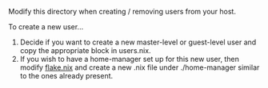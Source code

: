 Modify this directory when creating / removing users from your host.

To create a new user...

1. Decide if you want to create a new master-level or guest-level user and
   copy the appropriate block in users.nix.
2. If you wish to have a home-manager set up for this new user, then modify
   [flake.nix](../../flake.nix) and create a new .nix file under ./home-manager
   similar to the ones already present.
